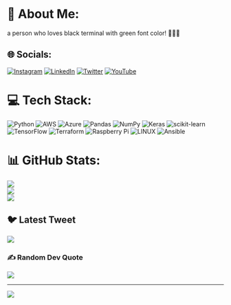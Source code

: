 # 💫 About Me:
a person who loves black terminal with green font color! 👨🏽‍💻


## 🌐 Socials:
[![Instagram](https://img.shields.io/badge/Instagram-%23E4405F.svg?logo=Instagram&logoColor=white)](https://instagram.com/iankitkumar) [![LinkedIn](https://img.shields.io/badge/LinkedIn-%230077B5.svg?logo=linkedin&logoColor=white)](https://linkedin.com/in/i-ankitkumar) [![Twitter](https://img.shields.io/badge/Twitter-%231DA1F2.svg?logo=Twitter&logoColor=white)](https://twitter.com/n0tg33k) [![YouTube](https://img.shields.io/badge/YouTube-%23FF0000.svg?logo=YouTube&logoColor=white)](https://youtube.com/@AnkitKumar22) 

# 💻 Tech Stack:
![Python](https://img.shields.io/badge/python-3670A0?style=for-the-badge&logo=python&logoColor=ffdd54) ![AWS](https://img.shields.io/badge/AWS-%23FF9900.svg?style=for-the-badge&logo=amazon-aws&logoColor=white) ![Azure](https://img.shields.io/badge/azure-%230072C6.svg?style=for-the-badge&logo=azure-devops&logoColor=white) ![Pandas](https://img.shields.io/badge/pandas-%23150458.svg?style=for-the-badge&logo=pandas&logoColor=white) ![NumPy](https://img.shields.io/badge/numpy-%23013243.svg?style=for-the-badge&logo=numpy&logoColor=white) ![Keras](https://img.shields.io/badge/Keras-%23D00000.svg?style=for-the-badge&logo=Keras&logoColor=white) ![scikit-learn](https://img.shields.io/badge/scikit--learn-%23F7931E.svg?style=for-the-badge&logo=scikit-learn&logoColor=white) ![TensorFlow](https://img.shields.io/badge/TensorFlow-%23FF6F00.svg?style=for-the-badge&logo=TensorFlow&logoColor=white) ![Terraform](https://img.shields.io/badge/terraform-%235835CC.svg?style=for-the-badge&logo=terraform&logoColor=white) ![Raspberry Pi](https://img.shields.io/badge/-RaspberryPi-C51A4A?style=for-the-badge&logo=Raspberry-Pi) ![LINUX](https://img.shields.io/badge/Linux-FCC624?style=for-the-badge&logo=linux&logoColor=black) ![Ansible](https://img.shields.io/badge/ansible-%231A1918.svg?style=for-the-badge&logo=ansible&logoColor=white)
# 📊 GitHub Stats:
![](https://github-readme-stats.vercel.app/api?username=i-ankitkumar&theme=monokai&hide_border=false&include_all_commits=false&count_private=false)<br/>
![](https://github-readme-streak-stats.herokuapp.com/?user=i-ankitkumar&theme=monokai&hide_border=false)<br/>
![](https://github-readme-stats.vercel.app/api/top-langs/?username=i-ankitkumar&theme=monokai&hide_border=false&include_all_commits=false&count_private=false&layout=compact)

## 🐦 Latest Tweet
[![](https://gtce.itsvg.in/api?username=n0tg33k)](https://github.com/VishwaGauravIn/github-twitter-card-embed)

### ✍️ Random Dev Quote
![](https://quotes-github-readme.vercel.app/api?type=horizontal&theme=radical)

---
[![](https://visitcount.itsvg.in/api?id=i-ankitkumar&icon=3&color=8)](https://visitcount.itsvg.in)

<!-- Proudly created with GPRM ( https://gprm.itsvg.in ) -->
